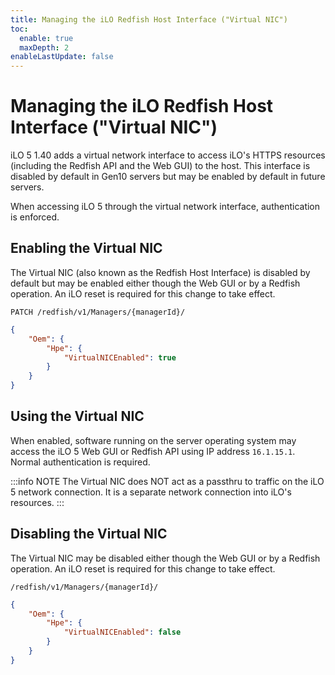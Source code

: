 ```yaml
---
title: Managing the iLO Redfish Host Interface ("Virtual NIC")
toc:
  enable: true
  maxDepth: 2
enableLastUpdate: false
---
```


# Managing the iLO Redfish Host Interface ("Virtual NIC")

iLO 5 1.40 adds a virtual network interface to access iLO's HTTPS resources (including the Redfish API and the Web GUI) to the host.  This interface is disabled by default in Gen10 servers but may be enabled by default in future servers.

When accessing iLO 5 through the virtual network interface, authentication is enforced.

## Enabling the Virtual NIC

The Virtual NIC (also known as the Redfish Host Interface) is disabled by default but may be enabled either though the Web GUI or by a Redfish operation.  An iLO reset is required for this change to take effect.

```text PATCH
PATCH /redfish/v1/Managers/{managerId}/
```

```json Body
{
    "Oem": {
        "Hpe": {
            "VirtualNICEnabled": true
        }
    }
}
```

## Using the Virtual NIC

When enabled, software running on the server operating system may access the iLO 5 Web GUI or Redfish API using IP address `16.1.15.1`.  Normal authentication is required.

:::info NOTE
The Virtual NIC does NOT act as a passthru to traffic on the iLO 5 network connection.  It is a separate network connection into iLO's resources.
:::

## Disabling the Virtual NIC

The Virtual NIC may be disabled either though the Web GUI or by a Redfish operation.  An iLO reset is required for this change to take effect.

```text PATCH
/redfish/v1/Managers/{managerId}/
```

```json Body
{
    "Oem": {
        "Hpe": {
            "VirtualNICEnabled": false
        }
    }
}
```
